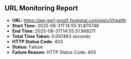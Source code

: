 ## URL Monitoring Report

- **URL:** https://api-gw1-prod1.fisglobal.com/gw/v1/health
- **Start Time:** 2025-08-31T14:55:31.870748
- **End Time:** 2025-08-31T14:55:31.968211
- **Total Time Taken:** 0.097463 seconds
- **HTTP Status Code:** 403
- **Status:** Failure
- **Failure Reason:** HTTP Status Code: 403
